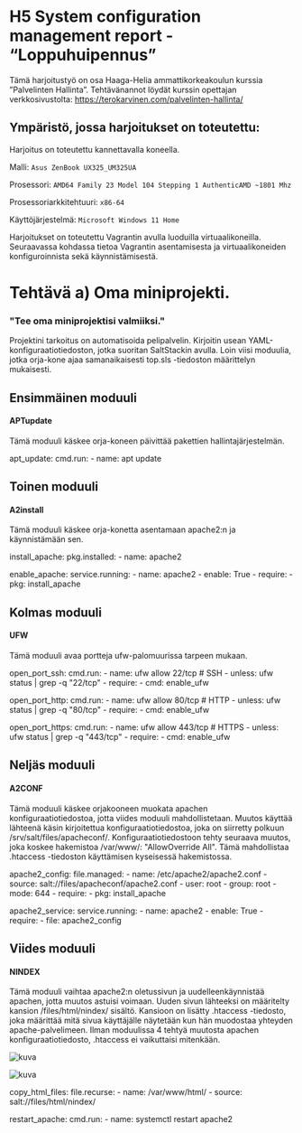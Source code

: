 # H5 System configuration management report - “Loppuhuipennus”

Tämä harjoitustyö on osa Haaga-Helia ammattikorkeakoulun kurssia ”Palvelinten Hallinta”. 
Tehtävänannot löydät kurssin opettajan verkkosivustolta: https://terokarvinen.com/palvelinten-hallinta/

## Ympäristö, jossa harjoitukset on toteutettu:

Harjoitus on toteutettu kannettavalla koneella.

Malli: `Asus ZenBook UX325_UM325UA`

Prosessori: `AMD64 Family 23 Model 104 Stepping 1 AuthenticAMD ~1801 Mhz`

Prosessoriarkkitehtuuri: `x86-64`

Käyttöjärjestelmä: `Microsoft Windows 11 Home`

Harjoitukset on toteutettu Vagrantin avulla luoduilla virtuaalikoneilla. Seuraavassa kohdassa tietoa Vagrantin asentamisesta ja virtuaalikoneiden konfiguroinnista sekä käynnistämisestä.

# Tehtävä a) Oma miniprojekti.
### "Tee oma miniprojektisi valmiiksi."

Projektini tarkoitus on automatisoida pelipalvelin. Kirjoitin usean YAML-konfiguraatiotiedoston, jotka suoritan SaltStackin avulla. 
Loin viisi moduulia, jotka orja-kone ajaa samanaikaisesti top.sls -tiedoston määrittelyn mukaisesti. 


## Ensimmäinen moduuli
#### APTupdate

Tämä moduuli käskee orja-koneen päivittää pakettien hallintajärjestelmän.

apt_update:
  cmd.run:
    - name: apt update

## Toinen moduuli
#### A2install

Tämä moduuli käskee orja-konetta asentamaan apache2:n ja käynnistämään sen.

install_apache:
  pkg.installed:
    - name: apache2

enable_apache:
  service.running:
    - name: apache2
    - enable: True
    - require:
      - pkg: install_apache

## Kolmas moduuli
#### UFW

Tämä moduuli avaa portteja ufw-palomuurissa tarpeen mukaan.

open_port_ssh:
  cmd.run:
    - name: ufw allow 22/tcp  # SSH
    - unless: ufw status | grep -q "22/tcp"
    - require:
      - cmd: enable_ufw

open_port_http:
  cmd.run:
    - name: ufw allow 80/tcp  # HTTP
    - unless: ufw status | grep -q "80/tcp"
    - require:
      - cmd: enable_ufw

open_port_https:
  cmd.run:
    - name: ufw allow 443/tcp # HTTPS
    - unless: ufw status | grep -q "443/tcp"
    - require:
      - cmd: enable_ufw

## Neljäs moduuli
#### A2CONF

Tämä moduuli käskee orjakooneen muokata apachen konfiguraatiotiedostoa, jotta viides moduuli mahdollistetaan. Muutos käyttää lähteenä käsin kirjoitettua konfiguraatiotiedostoa, joka on siirretty polkuun /srv/salt/files/apacheconf/. Konfiguraatiotiedostoon tehty seuraava muutos, joka koskee hakemistoa /var/www/: "AllowOverride All". Tämä mahdollistaa .htaccess -tiedoston käyttämisen kyseisessä hakemistossa. 

apache2_config:
  file.managed:
    - name: /etc/apache2/apache2.conf
    - source: salt://files/apacheconf/apache2.conf
    - user: root
    - group: root
    - mode: 644
    - require:
      - pkg: install_apache

apache2_service:
  service.running:
    - name: apache2
    - enable: True
    - require:
      - file: apache2_config

## Viides moduuli
#### NINDEX

Tämä moduuli vaihtaa apache2:n oletussivun ja uudelleenkäynnistää apachen, jotta muutos astuisi voimaan. Uuden sivun lähteeksi on määritelty kansion /files/html/nindex/ sisältö. Kansioon on lisätty .htaccess -tiedosto, joka määrittää mitä sivua käyttäjälle näytetään kun hän muodostaa yhteyden apache-palvelimeen. Ilman moduulissa 4 tehtyä muutosta apachen konfiguraatiotiedosto, .htaccess ei vaikuttaisi mitenkään. 

![kuva](https://github.com/user-attachments/assets/dc14819e-cf23-4c42-a3d0-8e13ac35b975)

![kuva](https://github.com/user-attachments/assets/0892ba54-6727-4658-87cb-653a0287aab8)

copy_html_files:
  file.recurse:
    - name: /var/www/html/
    - source: salt://files/html/nindex/

restart_apache:
  cmd.run:
    - name: systemctl restart apache2
